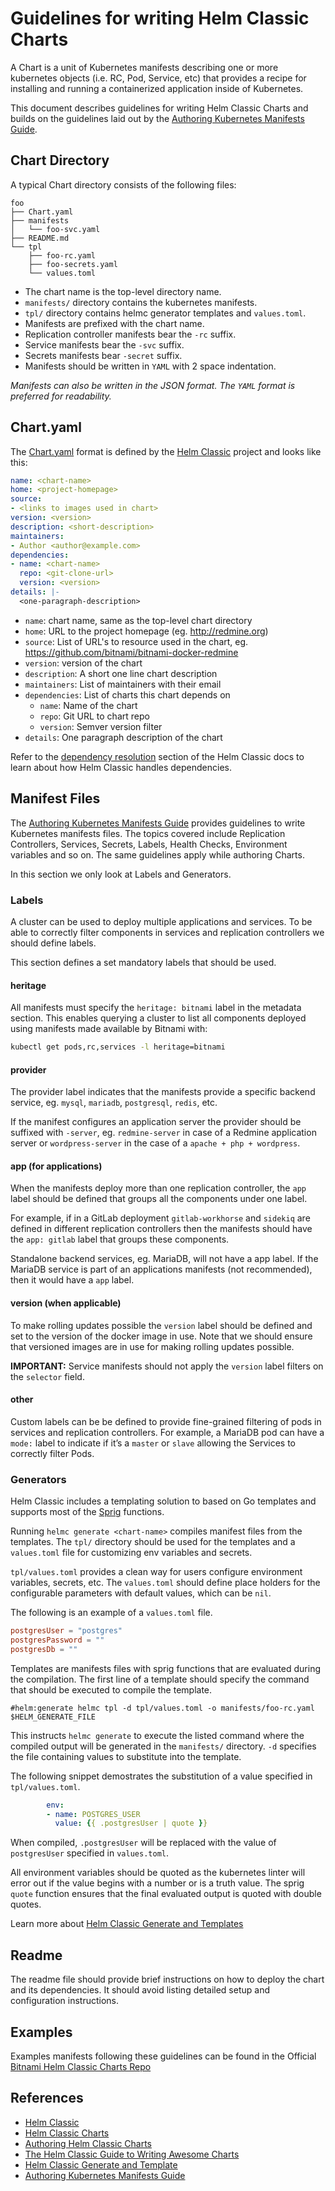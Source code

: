 # Guidelines for writing Helm Classic Charts

A Chart is a unit of Kubernetes manifests describing one or more kubernetes objects (i.e. RC, Pod, Service, etc) that provides a recipe for installing and running a containerized application inside of Kubernetes.

This document describes guidelines for writing Helm Classic Charts and builds on the guidelines laid out by the [Authoring Kubernetes Manifests Guide](authoring-kubernetes-manifests.md).

## Chart Directory

A typical Chart directory consists of the following files:

```
foo
├── Chart.yaml
├── manifests
│   └── foo-svc.yaml
├── README.md
└── tpl
    ├── foo-rc.yaml
    ├── foo-secrets.yaml
    └── values.toml
```

- The chart name is the top-level directory name.
- `manifests/` directory contains the kubernetes manifests.
- `tpl/` directory contains helmc generator templates and `values.toml`.
- Manifests are prefixed with the chart name.
- Replication controller manifests bear the `-rc` suffix.
- Service manifests bear the `-svc` suffix.
- Secrets manifests bear `-secret` suffix.
- Manifests should be written in `YAML` with 2 space indentation.

*Manifests can also be written in the JSON format. The `YAML` format is preferred for readability.*

## Chart.yaml

The [Chart.yaml](https://github.com/helm/helm-classic/blob/master/docs/awesome.md#the-chartyaml-file) format is defined by the [Helm Classic](https://github.com/helm/helm-classic) project and looks like this:

```yaml
name: <chart-name>
home: <project-homepage>
source:
- <links to images used in chart>
version: <version>
description: <short-description>
maintainers:
- Author <author@example.com>
dependencies:
- name: <chart-name>
  repo: <git-clone-url>
  version: <version>
details: |-
  <one-paragraph-description>
```

- `name`: chart name, same as the top-level chart directory
- `home`: URL to the project homepage (eg. http://redmine.org)
- `source`: List of URL's to resource used in the chart, eg. https://github.com/bitnami/bitnami-docker-redmine
- `version`: version of the chart
- `description`: A short one line chart description
- `maintainers`: List of maintainers with their email
- `dependencies`: List of charts this chart depends on
  + `name`: Name of the chart
  + `repo`: Git URL to chart repo
  + `version`: Semver version filter
- `details`: One paragraph description of the chart

Refer to the [dependency resolution](https://github.com/helm/helm-classic/blob/master/docs/awesome.md#dependency-resolution) section of the Helm Classic docs to learn about how Helm Classic handles dependencies.

## Manifest Files

The [Authoring Kubernetes Manifests Guide](authoring-kubernetes-manifests.md) provides guidelines to write Kubernetes manifests files. The topics covered include Replication Controllers, Services, Secrets, Labels, Health Checks, Environment variables and so on. The same guidelines apply while authoring Charts.

In this section we only look at Labels and Generators.

### Labels

A cluster can be used to deploy multiple applications and services. To be able to correctly filter components in services and replication controllers we should define labels.

This section defines a set mandatory labels that should be used.

#### heritage

All manifests must specify the `heritage: bitnami` label in the metadata section. This enables querying a cluster to list all components deployed using manifests made available by Bitnami with:

```bash
kubectl get pods,rc,services -l heritage=bitnami
```

#### provider

The provider label indicates that the manifests provide  a specific backend service, eg. `mysql`, `mariadb`, `postgresql`, `redis`, etc.

If the manifest configures an application server the provider should be suffixed with `-server`, eg. `redmine-server` in case of a Redmine application server or `wordpress-server` in the case of a `apache + php + wordpress`.

#### app (for applications)

When the manifests deploy more than one replication controller, the `app` label should be defined that groups all the components under one label.

For example, if in a GitLab deployment `gitlab-workhorse` and `sidekiq` are defined in different replication controllers then the manifests should have the `app: gitlab` label that groups these components.

Standalone backend services, eg. MariaDB, will not have a app label. If the MariaDB service is part of an applications manifests (not recommended), then it would have a `app` label.

#### version (when applicable)

To make rolling updates possible the `version` label should be defined and set to the version of the docker image in use. Note that we should ensure that versioned images are in use for making rolling updates possible.

**IMPORTANT:** Service manifests should not apply the `version` label filters on the `selector` field.

#### other

Custom labels can be be defined to provide fine-grained filtering of pods in services and replication controllers. For example, a MariaDB pod can have a `mode:` label to indicate if it’s a `master` or `slave` allowing the Services to correctly filter Pods.

### Generators

Helm Classic includes a templating solution to based on Go templates and supports most of the [Sprig](https://github.com/Masterminds/sprig) functions.

Running `helmc generate <chart-name>` compiles manifest files from the templates. The `tpl/` directory should be used for the templates and a `values.toml` file for customizing env variables and secrets.

`tpl/values.toml` provides a clean way for users configure environment variables, secrets, etc. The `values.toml` should define place holders for the configurable parameters with default values, which can be `nil`.

The following is an example of a `values.toml` file.

```toml
postgresUser = "postgres"
postgresPassword = ""
postgresDb = ""
```

Templates are manifests files with sprig functions that are evaluated during the compilation. The first line of a template should specify the command that should be executed to compile the template.

```
#helm:generate helmc tpl -d tpl/values.toml -o manifests/foo-rc.yaml $HELM_GENERATE_FILE
```

This instructs `helmc generate` to execute the listed command where the compiled output will be generated in the `manifests/` directory. `-d` specifies the file containing values to substitute into the template.

The following snippet demostrates the substitution of a value specified in `tpl/values.toml`.

```yaml
        env:
        - name: POSTGRES_USER
          value: {{ .postgresUser | quote }}
```

When compiled, `.postgresUser` will be replaced with the value of `postgresUser` specified in `values.toml`.

All environment variables should be quoted as the kubernetes linter will error out if the value begins with a number or is a truth value. The sprig `quote` function ensures that the final evaluated output is quoted with double quotes.

Learn more about [Helm Classic Generate and Templates](https://github.com/helm/helm-classic/blob/master/docs/generate-and-template.md)

## Readme

The readme file should provide brief instructions on how to deploy the chart and its dependencies. It should avoid listing detailed setup and configuration instructions.

## Examples

Examples manifests following these guidelines can be found in the Official [Bitnami Helm Classic Charts Repo](https://github.com/bitnami/charts)

## References

- [Helm Classic](https://github.com/helm/helm-classic)
- [Helm Classic Charts](https://github.com/helm/charts)
- [Authoring Helm Classic Charts](https://github.com/helm/helm-classic/blob/master/docs/authoring_charts.md)
- [The Helm Classic Guide to Writing Awesome Charts](https://github.com/helm/helm-classic/blob/master/docs/awesome.md)
- [Helm Classic Generate and Template](https://github.com/helm/helm-classic/blob/master/docs/generate-and-template.md)
- [Authoring Kubernetes Manifests Guide](authoring-kubernetes-manifests.md)

